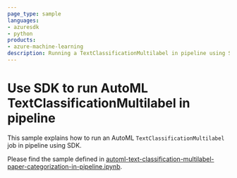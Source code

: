 ```yaml
---
page_type: sample
languages:
- azuresdk
- python
products:
- azure-machine-learning
description: Running a TextClassificationMultilabel in pipeline using SDK.
---
```


# Use SDK to run AutoML TextClassificationMultilabel in pipeline
This sample explains how to run an AutoML `TextClassificationMultilabel` job in pipeline using SDK.

Please find the sample defined in [automl-text-classification-multilabel-paper-categorization-in-pipeline.ipynb](automl-text-classification-multilabel-paper-categorization-in-pipeline.ipynb).
